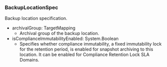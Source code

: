 ### BackupLocationSpec
Backup location specification.

- archivalGroup: TargetMapping
  - Archival group of the backup location.
- isComplianceImmutabilityEnabled: System.Boolean
  - Specifies whether compliance immutability, a fixed immutability lock for the retention period, is enabled for snapshot archiving to this location. It can be enabled for Compliance Retention Lock SLA Domains.
